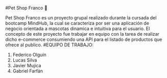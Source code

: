 #Pet Shop Franco 🐶

Pet Shop Franco es un proyecto grupal realizado durante la cursada del bootcamp MindHub, la cual se caracteriza por ser una aplicación de negocio orientada a mascotas dinamica e intuitiva para el usuario. El concepto de este proyecto fue trabajar en equipo con la tarea de realizar dicho e-commerce consumiendo una API para el listado de productos que ofrece al publico.
#EQUIPO DE TRABAJO:
1. Federico Olguín
2. Lucas Silva
3. Javier Mujica
4. Gabriel Farfán
